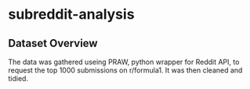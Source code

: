 # subreddit-analysis
## Dataset Overview
The data was gathered useing PRAW, python wrapper for Reddit API, to request the top 1000 submissions on r/formula1. It was then cleaned and tidied. 
